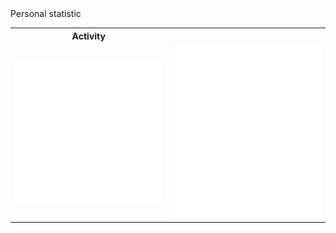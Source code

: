 <body>
<body>
  <table>
     <tr>
    <tr>Personal statistic<tr>
    <th>Activity</th>
  </tr>

<td>
  <img align="left" width="390" alt="" src="/main.svg">
</td>
<td>
  <img align="right" width="440" alt="" src="/main_two.svg">
</td> 
  </table>
</body> 


